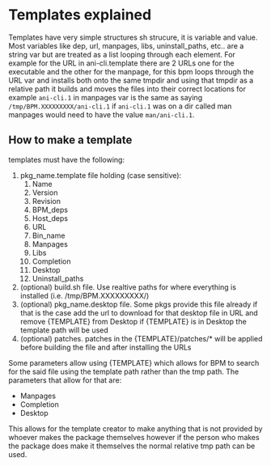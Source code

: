 # Templates explained
Templates have very simple structures sh strucure, it is variable and value. Most variables like dep, url, manpages, libs, uninstall_paths, etc.. are a string var but are treated as a list looping through each element. For example for the URL in ani-cli.template there are 2 URLs one for the executable and the other for the manpage, for this bpm loops through the URL var and installs both onto the same tmpdir and using that tmpdir as a relative path it builds and moves the files into their correct locations for example `ani-cli.1` in manpages var is the same as saying `/tmp/BPM.XXXXXXXXX/ani-cli.1` if `ani-cli.1` was on a dir called man manpages would need to have the value `man/ani-cli.1`.

## How to make a template
templates must have the following:
1. pkg_name.template file holding (case sensitive):
    1. Name
    2. Version
    3. Revision
    5. BPM_deps
    6. Host_deps
    7. URL
    8. Bin_name
    9. Manpages
    10. Libs
    11. Completion
    12. Desktop
    13. Uninstall_paths
2. (optional) build.sh file. Use realtive paths for where everything is installed (i.e. /tmp/BPM.XXXXXXXXX/)
3. (optional) pkg_name.desktop file. Some pkgs provide this file already if that is the case add the url to download for that desktop file in URL and remove {TEMPLATE} from Desktop if {TEMPLATE} is in Desktop the template path will be used
4. (optional) patches. patches in the {TEMPLATE}/patches/* will be applied before building the file and after installing the URLs

Some parameters allow using {TEMPLATE} which allows for BPM to search for the said file using the template path rather than the tmp path. The parameters that allow for that are:
- Manpages
- Completion
- Desktop

This allows for the template creator to make anything that is not provided by whoever makes the package themselves however if the person who makes the package does make it themselves the normal relative tmp path can be used.
